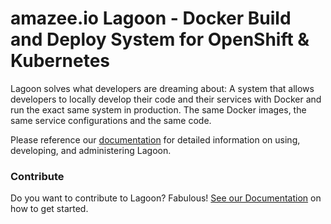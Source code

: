 # amazee.io Lagoon - Docker Build and Deploy System for OpenShift & Kubernetes

Lagoon solves what developers are dreaming about: A system that allows developers to locally develop their code and their services with Docker and run the exact same system in production. The same Docker images, the same service configurations and the same code.

Please reference our [documentation](https://lagoon.readthedocs.io/) for detailed information on using, developing, and administering Lagoon.

### Contribute
Do you want to contribute to Lagoon? Fabulous! [See our Documentation](https://lagoon.readthedocs.io/en/latest/developing_lagoon/contributing/) on how to get started.
